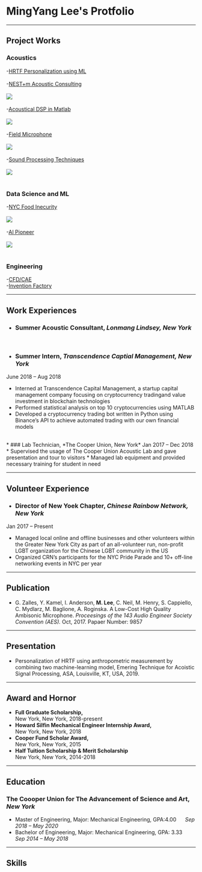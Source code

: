 <br>
<br>

# MingYang Lee's Protfolio

---

## Project Works

### Acoustics
-[HRTF Personalization using ML](https://raymondminglee.github.io/Acoustic/)
<br><br> 
-[NEST+m Acoustic Consulting](https://raymondminglee.github.io/Acoustic-Consulting/)
<br><br>
<img src="pic/NEST.PNG?raw=true"/>
<br><br>
-[Acoustical DSP in Matlab](https://github.com/raymondminglee/DSP-in-MATLAB)
<br><br>
<img src="pic/DSPMatlab.PNG?raw=true"/>
<br><br>
-[Field Microphone](https://raymondminglee.github.io/MEMS_Ambisonic/)
<br><br>
<img src="pic/FieldMic.PNG?raw=true"/>
<br><br>
-[Sound Processing Techniques](https://raymondminglee.github.io/Sound-Processing-for-Robotics/)
<br><br>
<img src="pic/SeniorPrj.PNG?raw=true"/>
<br><br>
### Data Science and ML
-[NYC Food Inecurity](https://raymondminglee.github.io/CityHarvest-DataVisualization/)
<br><br>
<img src="pic/CityHarvest.PNG?raw=true"/>
<br><br>
-[AI Pioneer](https://raymondminglee.github.io/)
<br><br>
<img src="pic/AIPioneer.PNG?raw=true"/>
<br><br>

### Engineering
-[CFD/CAE](https://raymondminglee.github.io/Engineering/)
<br>
-[Invention Factory](https://raymondminglee.github.io/Engineering/)

---

## Work Experiences

* ### Summer Acoustic Consultant, *Lonmang Lindsey, New York*

<br>

* ### Summer Intern, *Transcendence Captial Management, New York*
June 2018 – Aug 2018
  * Interned at Transcendence Capital Management, a startup capital management company focusing on cryptocurrency tradingand value investment in blockchain technologies
  * Performed statistical analysis on top 10 cryptocurrencies using MATLAB
  * Developed a cryptocurrency trading bot written in Python using Binance’s API to achieve automated trading with our own financial models
<br>
* ### Lab Technician, *The Cooper Union, New York*
Jan 2017 – Dec 2018
  * Supervised the usage of The Cooper Union Acoustic Lab and gave presentation and tour to visitors
  * Managed lab equipment and provided necessary training for student in need
<br>

---

## Volunteer Experience
* ### Director of New Yoek Chapter, *Chinese Rainbow Network, New York*
Jan 2017 – Present
  * Managed local online and offline businesses and other volunteers within the Greater New York City as part of an all\-volunteer run, non-profit LGBT organization for the Chinese LGBT community in the US  
  * Organized CRN’s participants for the NYC Pride Parade and 10+ off\-line networking events in NYC per year

---

## Publication

* G. Zalles, Y. Kamel, I. Anderson, **M. Lee**, C. Neil, M. Henry, S. Cappiello, C. Mydlarz, M. Baglione, A. Roginska. A Low-Cost High Quality Ambisonic Microphone. *Proceesings of the 143 Audio Engineer Society Convention (AES).* Oct, 2017. Papaer Number: 9857

---

## Presentation
* Personalization of HRTF using anthropometric measurement by combining two machine-learning model, Emering Technique for Acoistic Signal Processing, ASA, Louisville, KT, USA, 2019.   

---

## Award and Hornor
* **Full Graduate Scholarship,**  
New York, New York, 2018-present  
* **Howard Silfin Mechanical Engineer Internship Award,**  
New York, New York, 2018  
* **Cooper Fund Scholar Award,**  
New York, New York, 2015  
* **Half Tuition Scholarship & Merit Scholarship**  
New York, New York, 2014-2018   

---

## Education
### The Coooper Union for The Advancement of Science and Art, *New York*
* Master of Engineering, Major: Mechanical Engineering, GPA:4.00&nbsp; &nbsp; &nbsp; *Sep 2018 – May 2020*
* Bachelor of Engineering, Major: Mechanical Engineering, GPA: 3.33&nbsp; &nbsp; *Sep 2014 – May 2018*

---

## Skills


